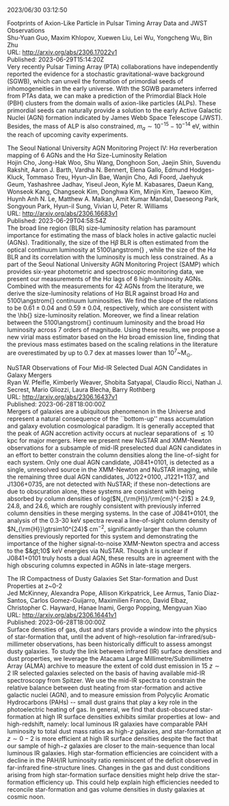 2023/06/30 03:12:50  

Footprints of Axion-Like Particle in Pulsar Timing Array Data and JWST
  Observations  
Shu-Yuan Guo, Maxim Khlopov, Xuewen Liu, Lei Wu, Yongcheng Wu, Bin Zhu  
URL: http://arxiv.org/abs/2306.17022v1  
Published: 2023-06-29T15:14:20Z  
  Very recently Pulsar Timing Array (PTA) collaborations have independently reported the evidence for a stochastic gravitational-wave background (SGWB), which can unveil the formation of primordial seeds of inhomogeneities in the early universe. With the SGWB parameters inferred from PTAs data, we can make a prediction of the Primordial Black Hole (PBH) clusters from the domain walls of axion-like particles (ALPs). These primordial seeds can naturally provide a solution to the early Active Galactic Nuclei (AGN) formation indicated by James Webb Space Telescope (JWST). Besides, the mass of ALP is also constrained, $m_a \sim 10^{-15}-10^{-14}$ eV, within the reach of upcoming cavity experiments.   

The Seoul National University AGN Monitoring Project IV: H$α$
  reverberation mapping of 6 AGNs and the H$α$ Size-Luminosity Relation  
Hojin Cho, Jong-Hak Woo, Shu Wang, Donghoon Son, Jaejin Shin, Suvendu Rakshit, Aaron J. Barth, Vardha N. Bennert, Elena Gallo, Edmund Hodges-Kluck, Tommaso Treu, Hyun-Jin Bae, Wanjin Cho, Adi Foord, Jaehyuk Geum, Yashashree Jadhav, Yiseul Jeon, Kyle M. Kabasares, Daeun Kang, Wonseok Kang, Changseok Kim, Donghwa Kim, Minjin Kim, Taewoo Kim, Huynh Anh N. Le, Matthew A. Malkan, Amit Kumar Mandal, Daeseong Park, Songyoun Park, Hyun-il Sung, Vivian U, Peter R. Williams  
URL: http://arxiv.org/abs/2306.16683v1  
Published: 2023-06-29T04:58:54Z  
  The broad line region (BLR) size-luminosity relation has paramount importance for estimating the mass of black holes in active galactic nuclei (AGNs). Traditionally, the size of the H$\beta$ BLR is often estimated from the optical continuum luminosity at 5100\angstrom{} , while the size of the H$\alpha$ BLR and its correlation with the luminosity is much less constrained. As a part of the Seoul National University AGN Monitoring Project (SAMP) which provides six-year photometric and spectroscopic monitoring data, we present our measurements of the H$\alpha$ lags of 6 high-luminosity AGNs. Combined with the measurements for 42 AGNs from the literature, we derive the size-luminosity relations of H$\alpha$ BLR against broad H$\alpha$ and 5100\angstrom{} continuum luminosities. We find the slope of the relations to be $0.61\pm0.04$ and $0.59\pm0.04$, respectively, which are consistent with the \hb{} size-luminosity relation. Moreover, we find a linear relation between the 5100\angstrom{} continuum luminosity and the broad H$\alpha$ luminosity across 7 orders of magnitude. Using these results, we propose a new virial mass estimator based on the H$\alpha$ broad emission line, finding that the previous mass estimates based on the scaling relations in the literature are overestimated by up to 0.7 dex at masses lower than $10^7$~M$_{\odot}$.   

NuSTAR Observations of Four Mid-IR Selected Dual AGN Candidates in
  Galaxy Mergers  
Ryan W. Pfeifle, Kimberly Weaver, Shobita Satyapal, Claudio Ricci, Nathan J. Secrest, Mario Gliozzi, Laura Blecha, Barry Rothberg  
URL: http://arxiv.org/abs/2306.16437v1  
Published: 2023-06-28T18:00:00Z  
  Mergers of galaxies are a ubiquitous phenomenon in the Universe and represent a natural consequence of the ``bottom-up'' mass accumulation and galaxy evolution cosmological paradigm. It is generally accepted that the peak of AGN accretion activity occurs at nuclear separations of $\lesssim10$ kpc for major mergers. Here we present new NuSTAR and XMM-Newton observations for a subsample of mid-IR preselected dual AGN candidates in an effort to better constrain the column densities along the line-of-sight for each system. Only one dual AGN candidate, J0841+0101, is detected as a single, unresolved source in the XMM-Newton and NuSTAR imaging, while the remaining three dual AGN candidates, J0122+0100, J1221+1137, and J1306+0735, are not detected with NuSTAR; if these non-detections are due to obscuration alone, these systems are consistent with being absorbed by column densities of log($N_{\rm{H}}/\rm{cm}^{-2}$) $\geq$ 24.9, 24.8, and 24.6, which are roughly consistent with previously inferred column densities in these merging systems. In the case of J0841+0101, the analysis of the 0.3-30 keV spectra reveal a line-of-sight column density of $N_{\rm{H}}\gtrsim10^{24}$ cm$^{-2}$, significantly larger than the column densities previously reported for this system and demonstrating the importance of the higher signal-to-noise XMM-Newton spectra and access to the $&gt;10$ keV energies via NuSTAR. Though it is unclear if J0841+0101 truly hosts a dual AGN, these results are in agreement with the high obscuring columns expected in AGNs in late-stage mergers.   

The IR Compactness of Dusty Galaxies Set Star-formation and Dust
  Properties at z~0-2  
Jed McKinney, Alexandra Pope, Allison Kirkpatrick, Lee Armus, Tanio Diaz-Santos, Carlos Gomez-Guijarro, Maximilien Franco, David Elbaz, Christopher C. Hayward, Hanae Inami, Gergo Popping, Mengyuan Xiao  
URL: http://arxiv.org/abs/2306.16441v1  
Published: 2023-06-28T18:00:00Z  
  Surface densities of gas, dust and stars provide a window into the physics of star-formation that, until the advent of high-resolution far-infrared/sub-millimeter observations, has been historically difficult to assess amongst dusty galaxies. To study the link between infrared (IR) surface densities and dust properties, we leverage the Atacama Large Millimetre/Submillimetre Array (ALMA) archive to measure the extent of cold dust emission in 15 $z\sim2$ IR selected galaxies selected on the basis of having available mid-IR spectroscopy from Spitzer. We use the mid-IR spectra to constrain the relative balance between dust heating from star-formation and active galactic nuclei (AGN), and to measure emission from Polycylic Aromatic Hydrocarbons (PAHs) -- small dust grains that play a key role in the photoelectric heating of gas. In general, we find that dust-obscured star-formation at high IR surface densities exhibits similar properties at low- and high-redshift, namely: local luminous IR galaxies have comparable PAH luminosity to total dust mass ratios as high-$z$ galaxies, and star-formation at $z\sim0-2$ is more efficient at high IR surface densities despite the fact that our sample of high$-z$ galaxies are closer to the main-sequence than local luminous IR galaxies. High star-formation efficiencies are coincident with a decline in the PAH/IR luminosity ratio reminiscent of the deficit observed in far-infrared fine-structure lines. Changes in the gas and dust conditions arising from high star-formation surface densities might help drive the star-formation efficiency up. This could help explain high efficiencies needed to reconcile star-formation and gas volume densities in dusty galaxies at cosmic noon.   


